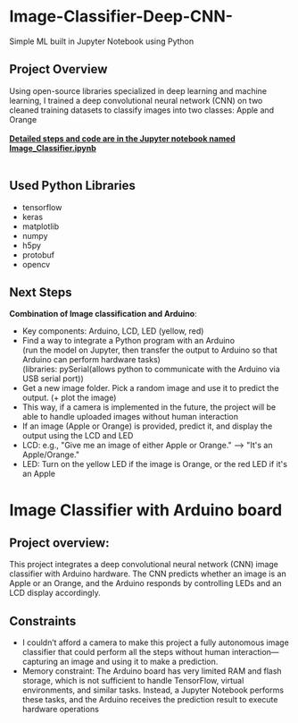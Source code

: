 # Image-Classifier-Deep-CNN-
Simple ML built in Jupyter Notebook using Python 

## Project Overview
Using open-source libraries specialized in deep learning and machine learning, I trained a deep convolutional neural network (CNN) on two cleaned training datasets to classify images into two classes: Apple and Orange
<br><br>
<ins>**Detailed steps and code are in the Jupyter notebook named Image_Classifier.ipynb**</ins>
<br><br>
  
## Used Python Libraries
- tensorflow
- keras
- matplotlib
- numpy
- h5py
- protobuf
- opencv

## Next Steps
**Combination of Image classification and Arduino**:
- Key components: Arduino, LCD, LED (yellow, red)
- Find a way to integrate a Python program with an Arduino
  <br>(run the model on Jupyter, then transfer the output to Arduino so that Arduino can perform hardware tasks)
  <br>(libraries: pySerial(allows python to communicate with the Arduino via USB serial port))
- Get a new image folder. Pick a random image and use it to predict the output. (+ plot the image)
- This way, if a camera is implemented in the future, the project will be able to handle uploaded images without human interaction
- If an image (Apple or Orange) is provided, predict it, and display the output using the LCD and LED
- LCD: e.g., "Give me an image of either Apple or Orange." --> "It's an Apple/Orange."
- LED: Turn on the yellow LED if the image is Orange, or the red LED if it's an Apple

# Image Classifier with Arduino board

## Project overview: 
This project integrates a deep convolutional neural network (CNN) image classifier with Arduino hardware. The CNN predicts whether an image is an Apple or an Orange, and the Arduino responds by controlling LEDs and an LCD display accordingly.

## Constraints
- I couldn’t afford a camera to make this project a fully autonomous image classifier that could perform all the steps without human interaction—capturing an image and using it to make a prediction.
- Memory constraint: The Arduino board has very limited RAM and flash storage, which is not sufficient to handle TensorFlow, virtual environments, and similar tasks. Instead, a Jupyter Notebook performs these tasks, and the Arduino receives the prediction result to execute hardware operations
